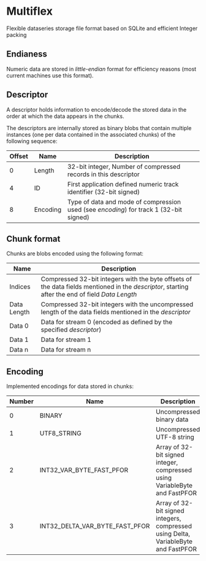 # Multiflex
Flexible dataseries storage file format based on SQLite and efficient Integer packing


## Endianess

Numeric data are stored in *little-endian* format for efficiency reasons (most current machines use this format).


## Descriptor

A descriptor holds information to encode/decode the stored data in the order at which the data appears in the chunks.

The descriptors are internally stored as binary blobs that contain multiple instances (one per data contained in the associated chunks) of the following sequence:

Offset | Name | Description
--- | --- | ---
0   | Length | 32-bit integer, Number of compressed records in this descriptor
4   | ID | First application defined numeric track identifier (32-bit signed) 
8   | Encoding | Type of data and mode of compression used (see *encoding*) for track 1 (32-bit signed) 


## Chunk format

Chunks are blobs encoded using the following format:

Name | Description
--- | ---
Indices | Compressed 32-bit integers with the byte offsets of the data fields mentioned in the *descriptor*, starting after the end of field *Data Length*
Data Length | Compressed 32-bit integers with the uncompressed length of the data fields mentioned in the *descriptor*
Data 0 | Data for stream 0 (encoded as defined by the specified *descriptor*)
Data 1 | Data for stream 1
Data n | Data for stream n


## Encoding

Implemented encodings for data stored in chunks:

Number | Name | Description
--- | --- | ---
0   | BINARY | Uncompressed binary data
1   | UTF8_STRING | Uncompressed UTF-8 string
2   | INT32_VAR_BYTE_FAST_PFOR | Array of 32-bit signed integer, compressed using VariableByte and FastPFOR
3   | INT32_DELTA_VAR_BYTE_FAST_PFOR | Array of 32-bit signed integers, compressed using Delta, VariableByte and FastPFOR
